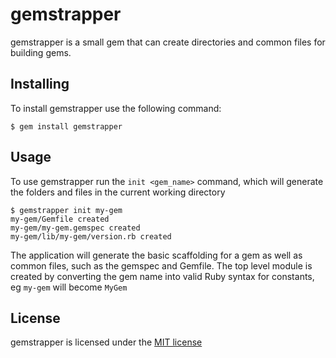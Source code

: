 # gemstrapper
gemstrapper is a small gem that can create directories and common files for building gems.

## Installing

To install gemstrapper use the following command:

    $ gem install gemstrapper

## Usage

To use gemstrapper run the `init <gem_name>` command, which will generate the folders and files in the
current working directory

    $ gemstrapper init my-gem
    my-gem/Gemfile created
    my-gem/my-gem.gemspec created
    my-gem/lib/my-gem/version.rb created

The application will generate the basic scaffolding for a gem as well as common files, such as the gemspec 
and Gemfile. The top level module is created by converting the gem name into valid Ruby syntax for constants,
eg `my-gem` will become `MyGem`

## License

gemstrapper is licensed under the [MIT license](LICENSE)